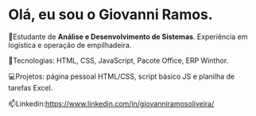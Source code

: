 # Olá, eu sou o **Giovanni Ramos**.

🎯Estudante de **Análise e Desenvolvimento de Sistemas**. Experiência em logística e operação de empilhadeira.

🚚Tecnologias: HTML, CSS, JavaScript, Pacote Office, ERP Winthor.

💻Projetos: página pessoal HTML/CSS, script básico JS e planilha de tarefas Excel. 

📫Linkedin:https://www.linkedin.com/in/giovanniramosoliveira/






